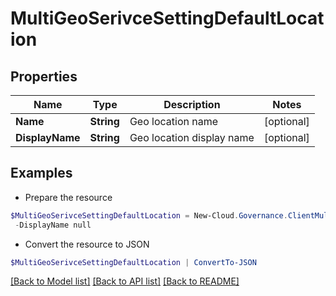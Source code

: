 # MultiGeoSerivceSettingDefaultLocation
## Properties

Name | Type | Description | Notes
------------ | ------------- | ------------- | -------------
**Name** | **String** | Geo location name | [optional] 
**DisplayName** | **String** | Geo location display name | [optional] 

## Examples

- Prepare the resource
```powershell
$MultiGeoSerivceSettingDefaultLocation = New-Cloud.Governance.ClientMultiGeoSerivceSettingDefaultLocation  -Name null `
 -DisplayName null
```

- Convert the resource to JSON
```powershell
$MultiGeoSerivceSettingDefaultLocation | ConvertTo-JSON
```

[[Back to Model list]](../README.md#documentation-for-models) [[Back to API list]](../README.md#documentation-for-api-endpoints) [[Back to README]](../README.md)

